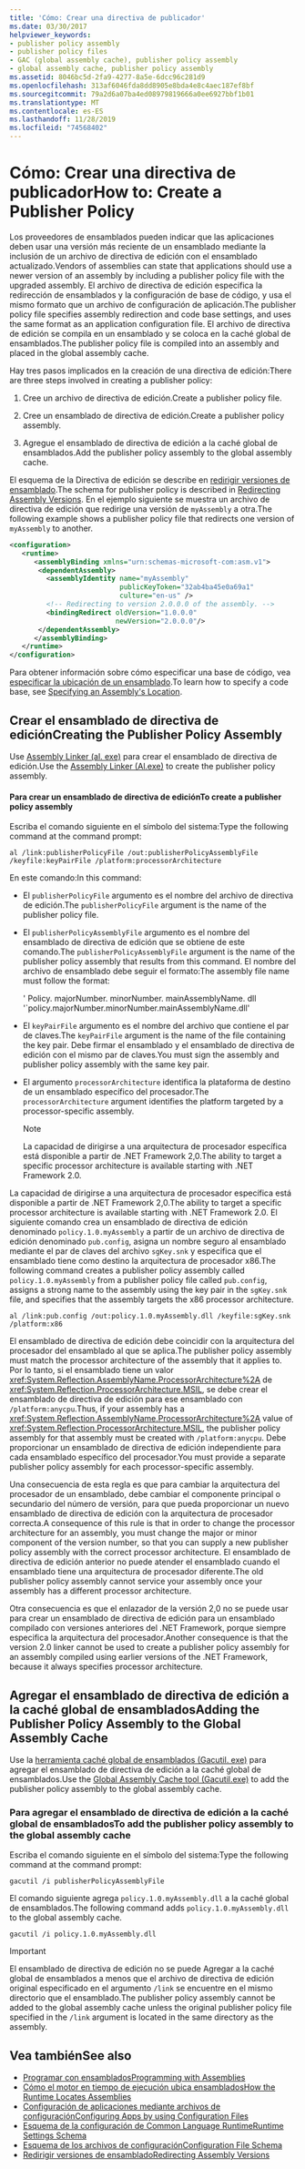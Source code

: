 ```yaml
---
title: 'Cómo: Crear una directiva de publicador'
ms.date: 03/30/2017
helpviewer_keywords:
- publisher policy assembly
- publisher policy files
- GAC (global assembly cache), publisher policy assembly
- global assembly cache, publisher policy assembly
ms.assetid: 8046bc5d-2fa9-4277-8a5e-6dcc96c281d9
ms.openlocfilehash: 313af6046fda8dd8905e8bda4e8c4aec187ef8bf
ms.sourcegitcommit: 79a2d6a07ba4ed08979819666a0ee6927bbf1b01
ms.translationtype: MT
ms.contentlocale: es-ES
ms.lasthandoff: 11/28/2019
ms.locfileid: "74568402"
---
```

# <a name="how-to-create-a-publisher-policy"></a><span data-ttu-id="6c32e-102">Cómo: Crear una directiva de publicador</span><span class="sxs-lookup"><span data-stu-id="6c32e-102">How to: Create a Publisher Policy</span></span>

<span data-ttu-id="6c32e-103">Los proveedores de ensamblados pueden indicar que las aplicaciones deben usar una versión más reciente de un ensamblado mediante la inclusión de un archivo de directiva de edición con el ensamblado actualizado.</span><span class="sxs-lookup"><span data-stu-id="6c32e-103">Vendors of assemblies can state that applications should use a newer version of an assembly by including a publisher policy file with the upgraded assembly.</span></span> <span data-ttu-id="6c32e-104">El archivo de directiva de edición especifica la redirección de ensamblados y la configuración de base de código, y usa el mismo formato que un archivo de configuración de aplicación.</span><span class="sxs-lookup"><span data-stu-id="6c32e-104">The publisher policy file specifies assembly redirection and code base settings, and uses the same format as an application configuration file.</span></span> <span data-ttu-id="6c32e-105">El archivo de directiva de edición se compila en un ensamblado y se coloca en la caché global de ensamblados.</span><span class="sxs-lookup"><span data-stu-id="6c32e-105">The publisher policy file is compiled into an assembly and placed in the global assembly cache.</span></span>

<span data-ttu-id="6c32e-106">Hay tres pasos implicados en la creación de una directiva de edición:</span><span class="sxs-lookup"><span data-stu-id="6c32e-106">There are three steps involved in creating a publisher policy:</span></span>

1. <span data-ttu-id="6c32e-107">Cree un archivo de directiva de edición.</span><span class="sxs-lookup"><span data-stu-id="6c32e-107">Create a publisher policy file.</span></span>

2. <span data-ttu-id="6c32e-108">Cree un ensamblado de directiva de edición.</span><span class="sxs-lookup"><span data-stu-id="6c32e-108">Create a publisher policy assembly.</span></span>

3. <span data-ttu-id="6c32e-109">Agregue el ensamblado de directiva de edición a la caché global de ensamblados.</span><span class="sxs-lookup"><span data-stu-id="6c32e-109">Add the publisher policy assembly to the global assembly cache.</span></span>

<span data-ttu-id="6c32e-110">El esquema de la Directiva de edición se describe en [redirigir versiones de ensamblado](redirect-assembly-versions.md).</span><span class="sxs-lookup"><span data-stu-id="6c32e-110">The schema for publisher policy is described in [Redirecting Assembly Versions](redirect-assembly-versions.md).</span></span> <span data-ttu-id="6c32e-111">En el ejemplo siguiente se muestra un archivo de directiva de edición que redirige una versión de `myAssembly` a otra.</span><span class="sxs-lookup"><span data-stu-id="6c32e-111">The following example shows a publisher policy file that redirects one version of `myAssembly` to another.</span></span>

```xml
<configuration>
   <runtime>
      <assemblyBinding xmlns="urn:schemas-microsoft-com:asm.v1">
       <dependentAssembly>
         <assemblyIdentity name="myAssembly"
                           publicKeyToken="32ab4ba45e0a69a1"
                           culture="en-us" />
         <!-- Redirecting to version 2.0.0.0 of the assembly. -->
         <bindingRedirect oldVersion="1.0.0.0"
                          newVersion="2.0.0.0"/>
       </dependentAssembly>
      </assemblyBinding>
   </runtime>
</configuration>
```

<span data-ttu-id="6c32e-112">Para obtener información sobre cómo especificar una base de código, vea [especificar la ubicación de un ensamblado](specify-assembly-location.md).</span><span class="sxs-lookup"><span data-stu-id="6c32e-112">To learn how to specify a code base, see [Specifying an Assembly's Location](specify-assembly-location.md).</span></span>

## <a name="creating-the-publisher-policy-assembly"></a><span data-ttu-id="6c32e-113">Crear el ensamblado de directiva de edición</span><span class="sxs-lookup"><span data-stu-id="6c32e-113">Creating the Publisher Policy Assembly</span></span>

<span data-ttu-id="6c32e-114">Use [Assembly Linker (al. exe)](../tools/al-exe-assembly-linker.md) para crear el ensamblado de directiva de edición.</span><span class="sxs-lookup"><span data-stu-id="6c32e-114">Use the [Assembly Linker (Al.exe)](../tools/al-exe-assembly-linker.md) to create the publisher policy assembly.</span></span>

#### <a name="to-create-a-publisher-policy-assembly"></a><span data-ttu-id="6c32e-115">Para crear un ensamblado de directiva de edición</span><span class="sxs-lookup"><span data-stu-id="6c32e-115">To create a publisher policy assembly</span></span>

<span data-ttu-id="6c32e-116">Escriba el comando siguiente en el símbolo del sistema:</span><span class="sxs-lookup"><span data-stu-id="6c32e-116">Type the following command at the command prompt:</span></span>

```console
al /link:publisherPolicyFile /out:publisherPolicyAssemblyFile /keyfile:keyPairFile /platform:processorArchitecture
```

<span data-ttu-id="6c32e-117">En este comando:</span><span class="sxs-lookup"><span data-stu-id="6c32e-117">In this command:</span></span>

- <span data-ttu-id="6c32e-118">El `publisherPolicyFile` argumento es el nombre del archivo de directiva de edición.</span><span class="sxs-lookup"><span data-stu-id="6c32e-118">The `publisherPolicyFile` argument is the name of the publisher policy file.</span></span>

- <span data-ttu-id="6c32e-119">El `publisherPolicyAssemblyFile` argumento es el nombre del ensamblado de directiva de edición que se obtiene de este comando.</span><span class="sxs-lookup"><span data-stu-id="6c32e-119">The `publisherPolicyAssemblyFile` argument is the name of the publisher policy assembly that results from this command.</span></span> <span data-ttu-id="6c32e-120">El nombre del archivo de ensamblado debe seguir el formato:</span><span class="sxs-lookup"><span data-stu-id="6c32e-120">The assembly file name must follow the format:</span></span>

  <span data-ttu-id="6c32e-121">' Policy. majorNumber. minorNumber. mainAssemblyName. dll '</span><span class="sxs-lookup"><span data-stu-id="6c32e-121">\`policy.majorNumber.minorNumber.mainAssemblyName.dll'</span></span>

- <span data-ttu-id="6c32e-122">El `keyPairFile` argumento es el nombre del archivo que contiene el par de claves.</span><span class="sxs-lookup"><span data-stu-id="6c32e-122">The `keyPairFile` argument is the name of the file containing the key pair.</span></span> <span data-ttu-id="6c32e-123">Debe firmar el ensamblado y el ensamblado de directiva de edición con el mismo par de claves.</span><span class="sxs-lookup"><span data-stu-id="6c32e-123">You must sign the assembly and publisher policy assembly with the same key pair.</span></span>

- <span data-ttu-id="6c32e-124">El argumento `processorArchitecture` identifica la plataforma de destino de un ensamblado específico del procesador.</span><span class="sxs-lookup"><span data-stu-id="6c32e-124">The `processorArchitecture` argument identifies the platform targeted by a processor-specific assembly.</span></span>

  > [!NOTE]
  > <span data-ttu-id="6c32e-125">La capacidad de dirigirse a una arquitectura de procesador específica está disponible a partir de .NET Framework 2,0.</span><span class="sxs-lookup"><span data-stu-id="6c32e-125">The ability to target a specific processor architecture is available starting with .NET Framework 2.0.</span></span>

<span data-ttu-id="6c32e-126">La capacidad de dirigirse a una arquitectura de procesador específica está disponible a partir de .NET Framework 2,0.</span><span class="sxs-lookup"><span data-stu-id="6c32e-126">The ability to target a specific processor architecture is available starting with .NET Framework 2.0.</span></span> <span data-ttu-id="6c32e-127">El siguiente comando crea un ensamblado de directiva de edición denominado `policy.1.0.myAssembly` a partir de un archivo de directiva de edición denominado `pub.config`, asigna un nombre seguro al ensamblado mediante el par de claves del archivo `sgKey.snk` y especifica que el ensamblado tiene como destino la arquitectura de procesador x86.</span><span class="sxs-lookup"><span data-stu-id="6c32e-127">The following command creates a publisher policy assembly called `policy.1.0.myAssembly` from a publisher policy file called `pub.config`, assigns a strong name to the assembly using the key pair in the `sgKey.snk` file, and specifies that the assembly targets the x86 processor architecture.</span></span>

```console
al /link:pub.config /out:policy.1.0.myAssembly.dll /keyfile:sgKey.snk /platform:x86
```

<span data-ttu-id="6c32e-128">El ensamblado de directiva de edición debe coincidir con la arquitectura del procesador del ensamblado al que se aplica.</span><span class="sxs-lookup"><span data-stu-id="6c32e-128">The publisher policy assembly must match the processor architecture of the assembly that it applies to.</span></span> <span data-ttu-id="6c32e-129">Por lo tanto, si el ensamblado tiene un valor <xref:System.Reflection.AssemblyName.ProcessorArchitecture%2A> de <xref:System.Reflection.ProcessorArchitecture.MSIL>, se debe crear el ensamblado de directiva de edición para ese ensamblado con `/platform:anycpu`.</span><span class="sxs-lookup"><span data-stu-id="6c32e-129">Thus, if your assembly has a <xref:System.Reflection.AssemblyName.ProcessorArchitecture%2A> value of <xref:System.Reflection.ProcessorArchitecture.MSIL>, the publisher policy assembly for that assembly must be created with `/platform:anycpu`.</span></span> <span data-ttu-id="6c32e-130">Debe proporcionar un ensamblado de directiva de edición independiente para cada ensamblado específico del procesador.</span><span class="sxs-lookup"><span data-stu-id="6c32e-130">You must provide a separate publisher policy assembly for each processor-specific assembly.</span></span>

<span data-ttu-id="6c32e-131">Una consecuencia de esta regla es que para cambiar la arquitectura del procesador de un ensamblado, debe cambiar el componente principal o secundario del número de versión, para que pueda proporcionar un nuevo ensamblado de directiva de edición con la arquitectura de procesador correcta.</span><span class="sxs-lookup"><span data-stu-id="6c32e-131">A consequence of this rule is that in order to change the processor architecture for an assembly, you must change the major or minor component of the version number, so that you can supply a new publisher policy assembly with the correct processor architecture.</span></span> <span data-ttu-id="6c32e-132">El ensamblado de directiva de edición anterior no puede atender el ensamblado cuando el ensamblado tiene una arquitectura de procesador diferente.</span><span class="sxs-lookup"><span data-stu-id="6c32e-132">The old publisher policy assembly cannot service your assembly once your assembly has a different processor architecture.</span></span>

<span data-ttu-id="6c32e-133">Otra consecuencia es que el enlazador de la versión 2,0 no se puede usar para crear un ensamblado de directiva de edición para un ensamblado compilado con versiones anteriores del .NET Framework, porque siempre especifica la arquitectura del procesador.</span><span class="sxs-lookup"><span data-stu-id="6c32e-133">Another consequence is that the version 2.0 linker cannot be used to create a publisher policy assembly for an assembly compiled using earlier versions of the .NET Framework, because it always specifies processor architecture.</span></span>

## <a name="adding-the-publisher-policy-assembly-to-the-global-assembly-cache"></a><span data-ttu-id="6c32e-134">Agregar el ensamblado de directiva de edición a la caché global de ensamblados</span><span class="sxs-lookup"><span data-stu-id="6c32e-134">Adding the Publisher Policy Assembly to the Global Assembly Cache</span></span>

<span data-ttu-id="6c32e-135">Use la [herramienta caché global de ensamblados (Gacutil. exe)](../tools/gacutil-exe-gac-tool.md) para agregar el ensamblado de directiva de edición a la caché global de ensamblados.</span><span class="sxs-lookup"><span data-stu-id="6c32e-135">Use the [Global Assembly Cache tool (Gacutil.exe)](../tools/gacutil-exe-gac-tool.md) to add the publisher policy assembly to the global assembly cache.</span></span>

### <a name="to-add-the-publisher-policy-assembly-to-the-global-assembly-cache"></a><span data-ttu-id="6c32e-136">Para agregar el ensamblado de directiva de edición a la caché global de ensamblados</span><span class="sxs-lookup"><span data-stu-id="6c32e-136">To add the publisher policy assembly to the global assembly cache</span></span>

<span data-ttu-id="6c32e-137">Escriba el comando siguiente en el símbolo del sistema:</span><span class="sxs-lookup"><span data-stu-id="6c32e-137">Type the following command at the command prompt:</span></span>

```console
gacutil /i publisherPolicyAssemblyFile
```

<span data-ttu-id="6c32e-138">El comando siguiente agrega `policy.1.0.myAssembly.dll` a la caché global de ensamblados.</span><span class="sxs-lookup"><span data-stu-id="6c32e-138">The following command adds `policy.1.0.myAssembly.dll` to the global assembly cache.</span></span>

```console
gacutil /i policy.1.0.myAssembly.dll
```

> [!IMPORTANT]
> <span data-ttu-id="6c32e-139">El ensamblado de directiva de edición no se puede Agregar a la caché global de ensamblados a menos que el archivo de directiva de edición original especificado en el argumento `/link` se encuentre en el mismo directorio que el ensamblado.</span><span class="sxs-lookup"><span data-stu-id="6c32e-139">The publisher policy assembly cannot be added to the global assembly cache unless the original publisher policy file specified in the `/link` argument is located in the same directory as the assembly.</span></span>

## <a name="see-also"></a><span data-ttu-id="6c32e-140">Vea también</span><span class="sxs-lookup"><span data-stu-id="6c32e-140">See also</span></span>

- [<span data-ttu-id="6c32e-141">Programar con ensamblados</span><span class="sxs-lookup"><span data-stu-id="6c32e-141">Programming with Assemblies</span></span>](../../standard/assembly/program.md)
- [<span data-ttu-id="6c32e-142">Cómo el motor en tiempo de ejecución ubica ensamblados</span><span class="sxs-lookup"><span data-stu-id="6c32e-142">How the Runtime Locates Assemblies</span></span>](../deployment/how-the-runtime-locates-assemblies.md)
- [<span data-ttu-id="6c32e-143">Configuración de aplicaciones mediante archivos de configuración</span><span class="sxs-lookup"><span data-stu-id="6c32e-143">Configuring Apps by using Configuration Files</span></span>](index.md)
- [<span data-ttu-id="6c32e-144">Esquema de la configuración de Common Language Runtime</span><span class="sxs-lookup"><span data-stu-id="6c32e-144">Runtime Settings Schema</span></span>](./file-schema/runtime/index.md)
- [<span data-ttu-id="6c32e-145">Esquema de los archivos de configuración</span><span class="sxs-lookup"><span data-stu-id="6c32e-145">Configuration File Schema</span></span>](./file-schema/index.md)
- [<span data-ttu-id="6c32e-146">Redirigir versiones de ensamblado</span><span class="sxs-lookup"><span data-stu-id="6c32e-146">Redirecting Assembly Versions</span></span>](redirect-assembly-versions.md)

